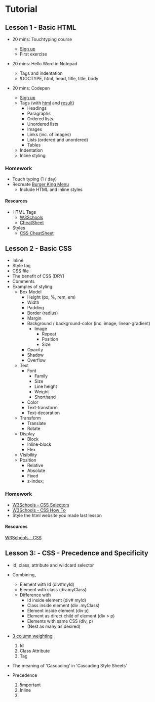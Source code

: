 # Tutorial

## Lesson 1 - Basic HTML
* 20 mins: Touchtyping course
  * [Sign up](https://www.typingclub.com/)
  * First exercise
  
* 20 mins: Hello Word in Notepad
  * Tags and indentation
  * !DOCTYPE, html, head, title, title, body
  
* 20 mins: Codepen
  * [Sign up](https://codepen.io)
  * Tags (with <a href="./Lesson1.html">html</a> and <a href="https://stephenjukes.github.io/Tutorial/Lesson1.html">result</a>)
    * Headings
    * Paragraphs
    * Ordered lists
    * Unordered lists
    * Images 
    * Links (inc. of images)
    * Lists (ordered and unordered)
    * Tables
  * Indentation
  * Inline styling
    
### Homework
* Touch typing (1 / day)
* Recreate [Burger King Menu](https://www.burgerking.co.uk/menu)
  * Include HTML and inline styles

#### Resources
* HTML Tags 
  * [W3Schools](https://www.w3schools.com/tags/ref_byfunc.asp)
  * [CheatSheet](https://htmlcheatsheet.com/)
* Styles
  * [CSS CheatSheet](https://websitesetup.org/css3-cheat-sheet/)
  
## Lesson 2 - Basic CSS

* Inline
* Style tag
* CSS file
* The benefit of CSS (DRY)
* Comments
* Examples of styling
  * Box Model
    * Height (px, %, rem, em)
    * Width
    * Padding
    * Border (radius)
    * Margin
    * Background / background-color (inc. image, linear-gradient)
      * Image
        * Repeat
        * Position
        * Size
    * Opacity
    * Shadow
    * Overflow
  * Text
    * Font
      * Family
      * Size
      * Line height
      * Weight
      * Shorthand
    * Color
    * Text-transform
    * Text-decoration
  * Transform
    * Translate
    * Rotate
  * Display
    * Block
    * Inline-block
    * Flex
   * Visibility
   * Position
     * Relative
     * Absolute
     * Fixed
     * z-index;
     
### Homework
* [W3Schools - CSS Selectors](https://www.w3schools.com/css/exercise.asp?filename=exercise_selectors1)
* [W3Schools - CSS How To](https://www.w3schools.com/css/exercise.asp?filename=exercise_howto1)
* Style the html website you made last lesson

#### Resources
[W3Schools - CSS](https://www.w3schools.com/css/)

## Lesson 3: - CSS - Precedence and Specificity
 * Id, class, attribute and wildcard selector
 * Combining, 
   * Element with Id (div#myId)
   * Element with class (div.myClass)
   * Difference with
     * Id inside element (div# myId)
     * Class inside element (div .myClass)
     * Element inside element (div p)
     * Element as direct child of element  (div > p)
     * Elements with same CSS (div, p)
     * (Nest as many as desired)
 * [3 column weighting](https://specifishity.com/)
   1. Id
   1. Class  Attribute
   1. Tag
 * The meaning of 'Cascading' in 'Cascading Style Sheets'
 * Precedence
   1. !important
   1. Inline
   1. <style> tag
   1. Combined (nested?) selectors
   1. ID
   1. Attribute
   1. Class
   1. Element (tag)
   1. Last declaration
 
 * Introduce approach to SpeciFISHity homework
 
### Homework
 * [Khan Academy](https://www.khanacademy.org/computing/computer-programming/html-css/more-css-selectors/e/quiz--css-specificity-rules)
 * [SpeciFISHity quiz](https://estelle.github.io/CSS/selectors/exercises/specificity.html)
 * [What colour are the puppies?](http://www.cknuckles.com/csci270/examples/L10_CSS_Wrapup/5_specificity_exercise.html) 
   * Look at the Source for the questions and CSS (all commented out)
   * Copy the CSS into a plain text VS Code file
   * Provide weightings for each line of CSS (eg: 0-1-0)
   * Notice where each 'puppy' is in the html structure
   * Use the html location of each 'puppy' and the weightings to determine what colour each 'puppy' should be
     
## Lesson 4: - Color
  * rgb and rgba
  * Hex Colors
    * Base (6, 2, 16)
    * Making red, blue, green 
    * Making greys
    * Mixing colors
    * Changing shades
    
## Lesson 5: More CSS
 * Centering
 * Selectors
 * Pseudo selectors
 * Pseudo
  * Hover
  * Before / After
  * Transitions
 * Media queries
 
 ### Homework
 * [W3Schools CSS Quiz](https://www.w3schools.com/quiztest/quiztest.asp?qtest=CSS)
